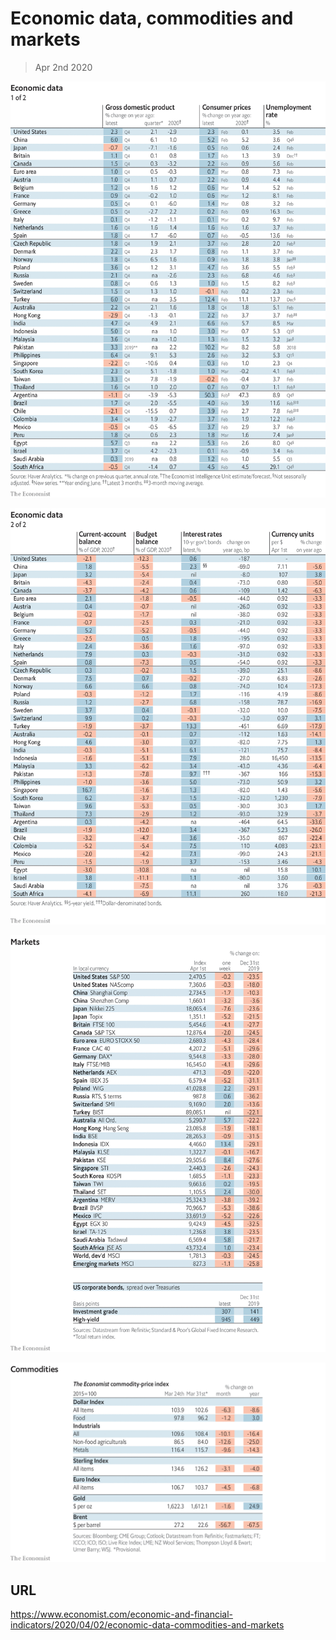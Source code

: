 # Economic data, commodities and markets

> Apr 2nd 2020



![](./images/20200404_INT101.png)



![](./images/20200404_INT102.png)



![](./images/20200404_INT201.png)



![](./images/20200404_INT401.png)

## URL

https://www.economist.com/economic-and-financial-indicators/2020/04/02/economic-data-commodities-and-markets

